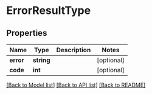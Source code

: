 # ErrorResultType

## Properties
Name | Type | Description | Notes
------------ | ------------- | ------------- | -------------
**error** | **string** |  | [optional] 
**code** | **int** |  | [optional] 

[[Back to Model list]](../../README.md#documentation-for-models) [[Back to API list]](../../README.md#documentation-for-api-endpoints) [[Back to README]](../../README.md)

